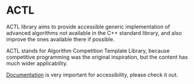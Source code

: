 # ACTL

ACTL library aims to provide accessible generic implementation
of advanced algorithms not available in the C++ standard library,
and also improve the ones available there if possible.

ACTL stands for Algorithm Competition Template Library,
because competitive programming was the original inspiration,
but the content has much wider applicability.

[Documentation](https://alcash07.github.io/ACTL/)
is very important for accessibility, please check it out.
